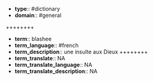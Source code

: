 
- **type**:: #dictionary 
- **domain**:: #general 

++++++++
- **term**:: blashee
- **term_language**:: #french
- **term_description**:: une insulte aux Dieux
++++++++
- **term_translate**:: NA
- **term_translate_language**:: NA
- **term_translate_description**:: NA
